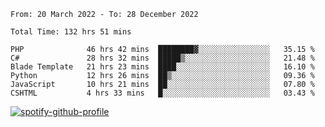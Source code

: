 <!--START_SECTION:waka-->

```text
From: 20 March 2022 - To: 28 December 2022

Total Time: 132 hrs 51 mins

PHP              46 hrs 42 mins  ████████▓░░░░░░░░░░░░░░░░   35.15 %
C#               28 hrs 32 mins  █████▒░░░░░░░░░░░░░░░░░░░   21.48 %
Blade Template   21 hrs 23 mins  ████░░░░░░░░░░░░░░░░░░░░░   16.10 %
Python           12 hrs 26 mins  ██▒░░░░░░░░░░░░░░░░░░░░░░   09.36 %
JavaScript       10 hrs 21 mins  ██░░░░░░░░░░░░░░░░░░░░░░░   07.80 %
CSHTML           4 hrs 33 mins   █░░░░░░░░░░░░░░░░░░░░░░░░   03.43 %
```

<!--END_SECTION:waka-->
[![spotify-github-profile](https://spotify-github-profile.vercel.app/api/view?uid=c00zprrvy9xiloa9qnco3hmng&cover_image=true&theme=novatorem&show_offline=false&background_color=121212&bar_color=53b14f&bar_color_cover=false)](https://spotify-github-profile.vercel.app/api/view?uid=c00zprrvy9xiloa9qnco3hmng&redirect=true)

